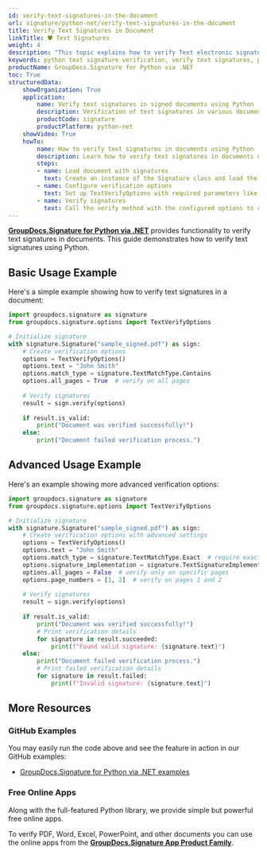 ```yaml
---
id: verify-text-signatures-in-the-document
url: signature/python-net/verify-text-signatures-in-the-document
title: Verify Text Signatures in Document
linkTitle: 🛡 Text Signatures
weight: 4
description: "This topic explains how to verify Text electronic signatures with GroupDocs.Signature for Python via .NET API."
keywords: python text signature verification, verify text signatures, python digital signature
productName: GroupDocs.Signature for Python via .NET
toc: True
structuredData:
    showOrganization: True
    application:    
        name: Verify text signatures in signed documents using Python    
        description: Verification of text signatures in various documents using Python and GroupDocs.Signature for Python via .NET
        productCode: signature
        productPlatform: python-net 
    showVideo: True
    howTo:
        name: How to verify text signatures in documents using Python
        description: Learn how to verify text signatures in documents using Python
        steps:
        - name: Load document with signatures
          text: Create an instance of the Signature class and load the document containing signatures.
        - name: Configure verification options
          text: Set up TextVerifyOptions with required parameters like text content and match type.
        - name: Verify signatures
          text: Call the verify method with the configured options to check signature validity.
---
```


[**GroupDocs.Signature for Python via .NET**](https://products.groupdocs.com/signature/python-net) provides functionality to verify text signatures in documents. This guide demonstrates how to verify text signatures using Python.

## Basic Usage Example

Here's a simple example showing how to verify text signatures in a document:

```python
import groupdocs.signature as signature
from groupdocs.signature.options import TextVerifyOptions

# Initialize signature
with signature.Signature("sample_signed.pdf") as sign:
    # Create verification options
    options = TextVerifyOptions()
    options.text = "John Smith"
    options.match_type = signature.TextMatchType.Contains
    options.all_pages = True  # verify on all pages
    
    # Verify signatures
    result = sign.verify(options)
    
    if result.is_valid:
        print("Document was verified successfully!")
    else:
        print("Document failed verification process.")
```

## Advanced Usage Example

Here's an example showing more advanced verification options:

```python
import groupdocs.signature as signature
from groupdocs.signature.options import TextVerifyOptions

# Initialize signature
with signature.Signature("sample_signed.pdf") as sign:
    # Create verification options with advanced settings
    options = TextVerifyOptions()
    options.text = "John Smith"
    options.match_type = signature.TextMatchType.Exact  # require exact match
    options.signature_implementation = signature.TextSignatureImplementation.Stamp
    options.all_pages = False  # verify only on specific pages
    options.page_numbers = [1, 2]  # verify on pages 1 and 2
    
    # Verify signatures
    result = sign.verify(options)
    
    if result.is_valid:
        print("Document was verified successfully!")
        # Print verification details
        for signature in result.succeeded:
            print(f"Found valid signature: {signature.text}")
    else:
        print("Document failed verification process.")
        # Print failed verification details
        for signature in result.failed:
            print(f"Invalid signature: {signature.text}")
```

## More Resources

### GitHub Examples

You may easily run the code above and see the feature in action in our GitHub examples:

* [GroupDocs.Signature for Python via .NET examples](https://github.com/groupdocs-signature/GroupDocs.Signature-for-Python-via-.NET)

### Free Online Apps

Along with the full-featured Python library, we provide simple but powerful free online apps.

To verify PDF, Word, Excel, PowerPoint, and other documents you can use the online apps from the **[GroupDocs.Signature App Product Family](https://products.groupdocs.app/signature/family)**.
